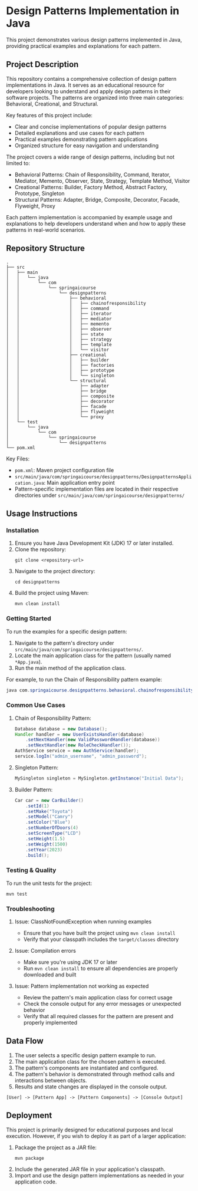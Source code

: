 # Design Patterns Implementation in Java

This project demonstrates various design patterns implemented in Java, providing practical examples and explanations for each pattern.

## Project Description

This repository contains a comprehensive collection of design pattern implementations in Java. It serves as an educational resource for developers looking to understand and apply design patterns in their software projects. The patterns are organized into three main categories: Behavioral, Creational, and Structural.

Key features of this project include:
- Clear and concise implementations of popular design patterns
- Detailed explanations and use cases for each pattern
- Practical examples demonstrating pattern applications
- Organized structure for easy navigation and understanding

The project covers a wide range of design patterns, including but not limited to:
- Behavioral Patterns: Chain of Responsibility, Command, Iterator, Mediator, Memento, Observer, State, Strategy, Template Method, Visitor
- Creational Patterns: Builder, Factory Method, Abstract Factory, Prototype, Singleton
- Structural Patterns: Adapter, Bridge, Composite, Decorator, Facade, Flyweight, Proxy

Each pattern implementation is accompanied by example usage and explanations to help developers understand when and how to apply these patterns in real-world scenarios.

## Repository Structure

```
.
├── src
│   ├── main
│   │   └── java
│   │       └── com
│   │           └── springaicourse
│   │               └── designpatterns
│   │                   ├── behavioral
│   │                   │   ├── chainofresponsibility
│   │                   │   ├── command
│   │                   │   ├── iterator
│   │                   │   ├── mediator
│   │                   │   ├── memento
│   │                   │   ├── observer
│   │                   │   ├── state
│   │                   │   ├── strategy
│   │                   │   ├── template
│   │                   │   └── visitor
│   │                   ├── creational
│   │                   │   ├── builder
│   │                   │   ├── factories
│   │                   │   ├── prototype
│   │                   │   └── singleton
│   │                   └── structural
│   │                       ├── adapter
│   │                       ├── bridge
│   │                       ├── composite
│   │                       ├── decorator
│   │                       ├── facade
│   │                       ├── flyweight
│   │                       └── proxy
│   └── test
│       └── java
│           └── com
│               └── springaicourse
│                   └── designpatterns
└── pom.xml
```

Key Files:
- `pom.xml`: Maven project configuration file
- `src/main/java/com/springaicourse/designpatterns/DesignpatternsApplication.java`: Main application entry point
- Pattern-specific implementation files are located in their respective directories under `src/main/java/com/springaicourse/designpatterns/`

## Usage Instructions

### Installation

1. Ensure you have Java Development Kit (JDK) 17 or later installed.
2. Clone the repository:
   ```
   git clone <repository-url>
   ```
3. Navigate to the project directory:
   ```
   cd designpatterns
   ```
4. Build the project using Maven:
   ```
   mvn clean install
   ```

### Getting Started

To run the examples for a specific design pattern:

1. Navigate to the pattern's directory under `src/main/java/com/springaicourse/designpatterns/`.
2. Locate the main application class for the pattern (usually named `*App.java`).
3. Run the main method of the application class.

For example, to run the Chain of Responsibility pattern example:

```java
java com.springaicourse.designpatterns.behavioral.chainofresponsibility.ChainOfResponsibilityApp
```

### Common Use Cases

1. Chain of Responsibility Pattern:
   ```java
   Database database = new Database();
   Handler handler = new UserExistsHandler(database)
       .setNextHandler(new ValidPasswordHandler(database))
       .setNextHandler(new RoleCheckHandler());
   AuthService service = new AuthService(handler);
   service.logIn("admin_username", "admin_password");
   ```

2. Singleton Pattern:
   ```java
   MySingleton singleton = MySingleton.getInstance("Initial Data");
   ```

3. Builder Pattern:
   ```java
   Car car = new CarBuilder()
       .setId(1)
       .setMake("Toyota")
       .setModel("Camry")
       .setColor("Blue")
       .setNumberOfDoors(4)
       .setScreenType("LCD")
       .setHeight(1.5)
       .setWeight(1500)
       .setYear(2023)
       .build();
   ```

### Testing & Quality

To run the unit tests for the project:

```
mvn test
```

### Troubleshooting

1. Issue: ClassNotFoundException when running examples
   - Ensure that you have built the project using `mvn clean install`
   - Verify that your classpath includes the `target/classes` directory

2. Issue: Compilation errors
   - Make sure you're using JDK 17 or later
   - Run `mvn clean install` to ensure all dependencies are properly downloaded and built

3. Issue: Pattern implementation not working as expected
   - Review the pattern's main application class for correct usage
   - Check the console output for any error messages or unexpected behavior
   - Verify that all required classes for the pattern are present and properly implemented

## Data Flow

1. The user selects a specific design pattern example to run.
2. The main application class for the chosen pattern is executed.
3. The pattern's components are instantiated and configured.
4. The pattern's behavior is demonstrated through method calls and interactions between objects.
5. Results and state changes are displayed in the console output.

```
[User] -> [Pattern App] -> [Pattern Components] -> [Console Output]
```

## Deployment

This project is primarily designed for educational purposes and local execution. However, if you wish to deploy it as part of a larger application:

1. Package the project as a JAR file:
   ```
   mvn package
   ```
2. Include the generated JAR file in your application's classpath.
3. Import and use the design pattern implementations as needed in your application code.